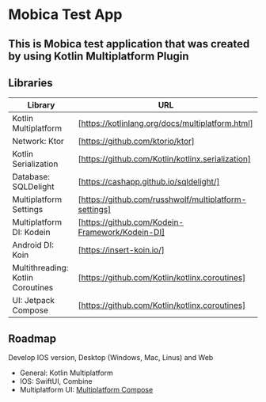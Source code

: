 # Mobica Test App
## This is Mobica test application that was created by using Kotlin Multiplatform Plugin

## Libraries
| Library | URL |
| ------ | ------ |
| Kotlin Multiplatform | [https://kotlinlang.org/docs/multiplatform.html] |
| Network: Ktor | [https://github.com/ktorio/ktor] |
| Kotlin Serialization | [https://github.com/Kotlin/kotlinx.serialization] |
| Database: SQLDelight | [https://cashapp.github.io/sqldelight/] |
| Multiplatform Settings | [https://github.com/russhwolf/multiplatform-settings] |
| Multiplatform DI: Kodein | [https://github.com/Kodein-Framework/Kodein-DI] |
| Android DI: Koin | [https://insert-koin.io/] |
| Multithreading: Kotlin Coroutines | [https://github.com/Kotlin/kotlinx.coroutines] |
| UI: Jetpack Compose | [https://github.com/Kotlin/kotlinx.coroutines] |

## Roadmap
Develop IOS version, Desktop (Windows, Mac, Linus) and Web
- General: Kotlin Multiplatform
- IOS: SwiftUI, Combine
- Multiplatform UI: [Multiplatform Compose]

[Multiplatform Compose]: <https://www.jetbrains.com/lp/compose-mpp/>